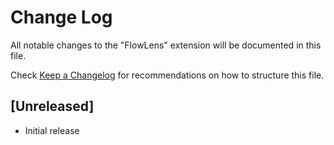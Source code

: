 # Change Log

All notable changes to the "FlowLens" extension will be documented in this file.

Check [Keep a Changelog](http://keepachangelog.com/) for recommendations on how to structure this file.

## [Unreleased]

- Initial release